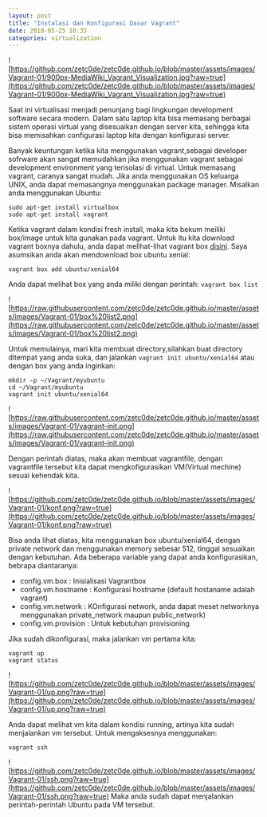 ```yaml
---
layout: post
title: "Instalasi dan Konfigurasi Dasar Vagrant" 
date: 2018-05-25 10:35
categories: virtualization
---
```


![https://github.com/zetc0de/zetc0de.github.io/blob/master/assets/images/Vagrant-01/900px-MediaWiki_Vagrant_Visualization.jpg?raw=true](https://github.com/zetc0de/zetc0de.github.io/blob/master/assets/images/Vagrant-01/900px-MediaWiki_Vagrant_Visualization.jpg?raw=true)

Saat ini virtualisasi menjadi penunjang bagi lingkungan development software secara modern. Dalam satu laptop kita bisa memasang berbagai sistem operasi virtual yang disesuaikan dengan server kita, sehingga kita bisa memisahkan configurasi laptop kita dengan konfigurasi server. 

Banyak keuntungan ketika kita menggunakan vagrant,sebagai developer sofrware akan sangat memudahkan jika menggunakan vagrant sebagai development environment yang terisolasi di virtual. Untuk memasang vagrant, caranya sangat mudah. Jika anda menggunakan OS keluarga UNIX, anda dapat memasangnya menggunakan package manager. Misalkan anda menggunakan Ubuntu:
```
sudo apt-get install virtualbox
sudo apt-get install vagrant
```

Ketika vagrant dalam kondisi fresh install, maka kita bekum meiliki box/image untuk kita gunakan pada vagrant. Untuk itu kita download vagrant boxnya dahulu, anda dapat melihat-lihat vagrant box [disini](https://app.vagrantup.com/boxes/search). Saya asumsikan anda akan mendownload box ubuntu xenial:
```
vagrant box add ubuntu/xenial64
```
Anda dapat melihat box yang anda miliki dengan perintah:
`vagrant box list`

![https://raw.githubusercontent.com/zetc0de/zetc0de.github.io/master/assets/images/Vagrant-01/box%20list2.png](https://raw.githubusercontent.com/zetc0de/zetc0de.github.io/master/assets/images/Vagrant-01/box%20list2.png)

Untuk memulainya, mari kita membuat directory,silahkan buat directory ditempat yang anda suka, dan jalankan `vagrant init ubuntu/xenial64` atau dengan box yang anda inginkan:
```
mkdir -p ~/Vagrant/myubuntu
cd ~/Vagrant/myubuntu
vagrant init ubuntu/xenial64
```
![https://raw.githubusercontent.com/zetc0de/zetc0de.github.io/master/assets/images/Vagrant-01/vagrant-init.png](https://raw.githubusercontent.com/zetc0de/zetc0de.github.io/master/assets/images/Vagrant-01/vagrant-init.png)

Dengan perintah diatas, maka akan membuat vagrantfile, dengan vagrantfile tersebut kita dapat mengkofigurasikan VM(Virtual mechine) sesuai kehendak kita. 

![https://github.com/zetc0de/zetc0de.github.io/blob/master/assets/images/Vagrant-01/konf.png?raw=true](https://github.com/zetc0de/zetc0de.github.io/blob/master/assets/images/Vagrant-01/konf.png?raw=true)

Bisa anda lihat diatas, kita menggunakan box ubuntu/xenial64, dengan private network dan menggunakan memory sebesar 512, tinggal sesuaikan dengan kebutuhan. Ada beberapa variable yang dapat anda konfigurasikan, bebrapa diantaranya:

- config.vm.box : Inisialisasi Vagrantbox
- config.vm.hostname : Konfigurasi hostname (default hostaname adalah vagrant)
- config.vm.network : KOnfigurasi network, anda dapat meset networknya menggunakan private_network maupun public_network)
- config.vm.provision : Untuk kebutuhan provisioning


Jika sudah dikonfigurasi, maka jalankan vm pertama kita:
```
vagrant up
vagrant status
```
![https://github.com/zetc0de/zetc0de.github.io/blob/master/assets/images/Vagrant-01/up.png?raw=true](https://github.com/zetc0de/zetc0de.github.io/blob/master/assets/images/Vagrant-01/up.png?raw=true)

Anda dapat melihat vm kita dalam kondisi running, artinya kita sudah menjalankan vm tersebut. Untuk mengaksesnya menggunakan:
```
vagrant ssh
```
![https://github.com/zetc0de/zetc0de.github.io/blob/master/assets/images/Vagrant-01/ssh.png?raw=true](https://github.com/zetc0de/zetc0de.github.io/blob/master/assets/images/Vagrant-01/ssh.png?raw=true)
Maka anda sudah dapat menjalankan perintah-perintah Ubuntu pada VM tersebut.
 